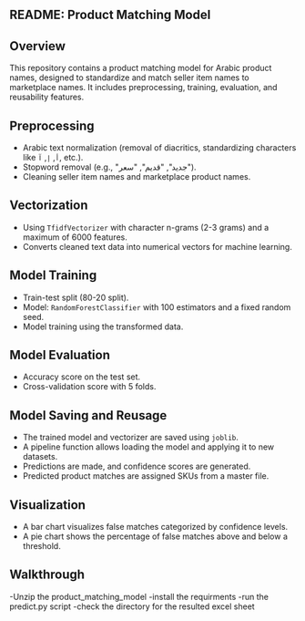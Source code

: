 ## README: Product Matching Model

## Overview
This repository contains a product matching model for Arabic product names, designed to standardize and match seller item names to marketplace names. It includes preprocessing, training, evaluation, and reusability features.

## Preprocessing
- Arabic text normalization (removal of diacritics, standardizing characters like `أ`, `إ`, `آ`, etc.).
- Stopword removal (e.g., "جديد", "قديم", "سعر").
- Cleaning seller item names and marketplace product names.

## Vectorization
- Using `TfidfVectorizer` with character n-grams (2-3 grams) and a maximum of 6000 features.
- Converts cleaned text data into numerical vectors for machine learning.

## Model Training
- Train-test split (80-20 split).
- Model: `RandomForestClassifier` with 100 estimators and a fixed random seed.
- Model training using the transformed data.

## Model Evaluation
- Accuracy score on the test set.
- Cross-validation score with 5 folds.

## Model Saving and Reusage
- The trained model and vectorizer are saved using `joblib`.
- A pipeline function allows loading the model and applying it to new datasets.
- Predictions are made, and confidence scores are generated.
- Predicted product matches are assigned SKUs from a master file.

## Visualization
- A bar chart visualizes false matches categorized by confidence levels.
- A pie chart shows the percentage of false matches above and below a threshold.

## Walkthrough
-Unzip the product_matching_model 
-install the requirments
-run the predict.py script
-check the directory for the resulted excel sheet


